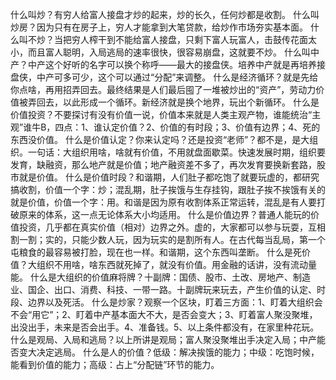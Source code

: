 什么叫炒？有穷人给富人接盘才炒的起来，炒的长久，任何炒都是收割。 什么叫炒房？因为只有在房子上，穷人才能拿到大笔贷款，给炒作市场夯实基本面。 什么叫不炒？当把穷人榨干到不能给富人接盘，只剩下富人玩富人，击鼓传花面太小，而且富人聪明，入局逃局的速率很快，很容易崩盘，这就要不炒。 什么叫中产？中产这个好听的名字可以换个称呼——最大的接盘侠。培养中产就是再培养接盘侠，中产可多可少，这个可以通过“分配”来调整。 什么是经济循环？就是先给你点啥，再用招弄回去。最终结果是人们最后囤了一堆被炒出的“资产”，劳动力价值被弄回去，以此形成一个循环。新经济就是换个地界，玩出个新循环。 什么是价值投资？不要探讨有没有价值一说，价值本来就是人类主观产物，谁能统治“主观”谁牛B，四点：1、谁认定价值？2、价值的有时段；3、价值有边界；4、死的东西没价值。 什么是价值认定？你来认定吗？还是投资“老师”？都不是，是大组织。一句话：大组织用啥，啥就有价值，不用就盘面歇菜。快速发展时期，组织要发育，缺融资，那么地产就是价值；地产融资差不多了，再次发育要换新套路，股市就是价值。 什么是价值时段？和谐期，人们肚子都吃饱了就要玩虚的，都研究搞收割，价值一个字：炒；混乱期，肚子挨饿与生存挂钩，跟肚子挨不挨饿有关的就是价值，价值一个字：用。和谐是因为原有收割体系正常运转，混乱是有人要打破原来的体系，这一点无论体系大小均适用。
什么是价值边界？普通人能玩的价值投资，几乎都在真实价值（相对）边界之外。虚的，大家都可以参与玩耍，互相割一割；实的，只能少数人玩，因为玩实的是割所有人。在古代每当乱局，第一个屯粮食的最容易被打脸，现在也一样。和谐期，这个东西叫垄断。 什么是死价值？大组织不用啥，啥东西就死掉了，就没有价值。用金融的话讲，没有流动量能。 什么是大组织的价值麻将牌？十副牌：国债、股市、土改、房地产、制造业、国企、出口、消费、科技、一带一路。十副牌玩来玩去，产生价值的认定、时段、边界以及死活。 什么是炒家？观察一个区块，盯着三方面：1、盯着大组织会不会“用它”；2、盯着中产基本面大不大，是否会变大；3、盯着富人聚没聚堆，出没出手，未来是否会出手。4、准备钱。5、以上条件都没有，在家里种花玩。 什么是观局、入局和逃局？以上所讲是观局；富人聚没聚堆出手决定入局；中产能否变大决定逃局。
什么是人的价值？低级：解决挨饿的能力；中级：吃饱时候，能看到价值的能力；高级：占上“分配链”环节的能力。